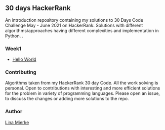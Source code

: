 ## 30 days HackerRank

An introduction repository containing my solutions to 30 Days Code Challenge May - June 2021 on HackerRank. Solutions with different algorithms/approaches having different complexities and implementation in Python. .





### Week1

* [Hello World](https://github.com/LinaMierke/30daycode/blob/main/Week%201/day0.py)

### Contributing
Algorithms taken from my HackerRank 30 day Code. All the work solving is personal. Open to contributions with interesting and more efficient solutions for the problem in variety of programming languages. Please open an issue, to discuss the changes or adding more solutions to the repo.

### Author
[Lina Mierke](https://www.linamierke.com)